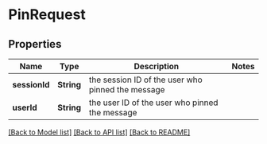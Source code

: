 # PinRequest

## Properties
Name | Type | Description | Notes
------------ | ------------- | ------------- | -------------
**sessionId** | **String** | the session ID of the user who pinned the message | 
**userId** | **String** | the user ID of the user who pinned the message | 

[[Back to Model list]](../README.md#documentation-for-models) [[Back to API list]](../README.md#documentation-for-api-endpoints) [[Back to README]](../README.md)



